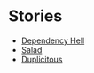 # Stories

* [Dependency Hell](./dependency-hell.md)
* [Salad](./Salad.pdf)
* [Duplicitous](./Duplicitous.pdf)
